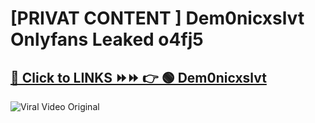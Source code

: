 
 # [PRIVAT CONTENT ] Dem0nicxslvt Onlyfans Leaked o4fj5

## <h2><a href="https://clipsfans.com/Dem0nicxslvt&ref=git">🔗 Click to LINKS ⏩⏩ 👉 🟢 Dem0nicxslvt </a></h2>

<a href="https://clipsfans.com/Dem0nicxslvt&ref=git" rel="nofollow" data-target="animated-image.originalLink"><img src="https://i.ibb.co.com/xMMVF88/686577567.gif" alt="Viral Video Original" style="max-width: 100%; display: inline-block;" data-target="animated-image.originalImage"></a>

